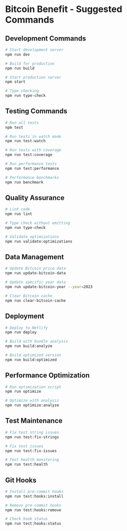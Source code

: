 # Bitcoin Benefit - Suggested Commands

## Development Commands
```bash
# Start development server
npm run dev

# Build for production
npm run build

# Start production server
npm start

# Type checking
npm run type-check
```

## Testing Commands
```bash
# Run all tests
npm test

# Run tests in watch mode
npm run test:watch

# Run tests with coverage
npm run test:coverage

# Run performance tests
npm run test:performance

# Performance benchmarks
npm run benchmark
```

## Quality Assurance
```bash
# Lint code
npm run lint

# Type check without emitting
npm run type-check

# Validate optimizations
npm run validate:optimizations
```

## Data Management
```bash
# Update Bitcoin price data
npm run update-bitcoin-data

# Update specific year data
npm run update-bitcoin-year --year=2023

# Clear Bitcoin cache
npm run clear-bitcoin-cache
```

## Deployment
```bash
# Deploy to Netlify
npm run deploy

# Build with bundle analysis
npm run build:analyze

# Build optimized version
npm run build:optimized
```

## Performance Optimization
```bash
# Run optimization script
npm run optimize

# Optimize with analysis
npm run optimize:analyze
```

## Test Maintenance
```bash
# Fix test string issues
npm run test:fix-strings

# Fix test issues
npm run test:fix-issues

# Test health monitoring
npm run test:health
```

## Git Hooks
```bash
# Install pre-commit hooks
npm run test:hooks:install

# Remove pre-commit hooks
npm run test:hooks:remove

# Check hook status
npm run test:hooks:status
```